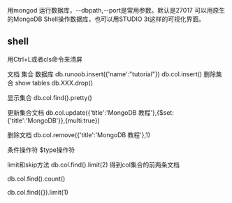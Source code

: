 用mongod 运行数据库，--dbpath,--port是常用参数。默认是27017
可以用原生的MongoDB Shell操作数据库，也可以用STUDIO 3t这样的可视化界面。

## shell
用Ctrl+L或者cls命令来清屏

文档 集合 数据库
db.runoob.insert({'name':"tutorial"})
db.col.insert()
删除集合
show tables
db.XXX.drop()

显示集合
 db.col.find().pretty()

更新集合文档
 db.col.update({'title':'MongoDB 教程'},{$set:{'title':'MongoDB'}},{multi:true})

删除文档
 db.col.remove({'title':'MongoDB 教程'},1)

条件操作符  $type操作符

limit和skip方法
db.col.find().limit(2)  得到col集合的前两条文档




db.col.find().count()


db.col.find({}).limit(1)